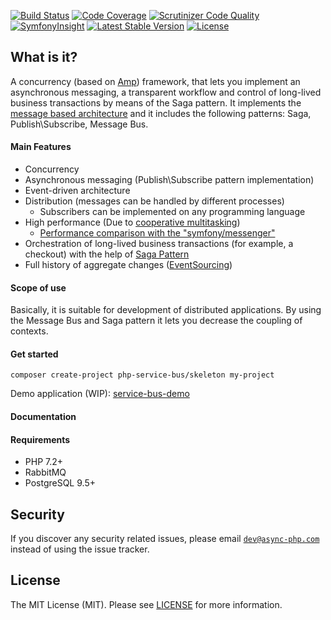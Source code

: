 [![Build Status](https://travis-ci.org/php-service-bus/service-bus.svg?branch=v3.0)](https://travis-ci.org/php-service-bus/service-bus)
[![Code Coverage](https://scrutinizer-ci.com/g/php-service-bus/service-bus/badges/coverage.png?b=v3.0)](https://scrutinizer-ci.com/g/php-service-bus/service-bus/?branch=v3.0)
[![Scrutinizer Code Quality](https://scrutinizer-ci.com/g/php-service-bus/service-bus/badges/quality-score.png?b=v3.0)](https://scrutinizer-ci.com/g/php-service-bus/service-bus/?branch=v3.0)
[![SymfonyInsight](https://insight.symfony.com/projects/4c7edc8a-3dfc-432e-9749-35ecdfc927bb/mini.svg)](https://insight.symfony.com/projects/4c7edc8a-3dfc-432e-9749-35ecdfc927bb)
[![Latest Stable Version](https://poser.pugx.org/php-service-bus/service-bus/v/stable)](https://packagist.org/packages/php-service-bus/service-bus)
[![License](https://poser.pugx.org/php-service-bus/service-bus/license)](https://packagist.org/packages/php-service-bus/service-bus)

## What is it?
A concurrency (based on [Amp](https://github.com/amphp)) framework, that lets you implement an asynchronous messaging, a transparent workflow and control of long-lived business transactions by means of the Saga pattern. It implements the [message based architecture](https://www.enterpriseintegrationpatterns.com/patterns/messaging/Messaging.html) and it includes the following patterns: Saga, Publish\Subscribe, Message Bus.

#### Main Features
 - Concurrency
 - Asynchronous messaging (Publish\Subscribe pattern implementation)
 - Event-driven architecture
 - Distribution (messages can be handled by different processes)
   - Subscribers can be implemented on any programming language
 - High performance (Due to [cooperative multitasking](https://nikic.github.io/2012/12/22/Cooperative-multitasking-using-coroutines-in-PHP.html))
   - [Performance comparison with the "symfony/messenger"](https://github.com/php-service-bus/performance-comparison)
 - Orchestration of long-lived business transactions (for example, a checkout) with the help of [Saga Pattern](https://github.com/php-service-bus/service-bus/blob/master/doc/sagas.md)
 - Full history of aggregate changes ([EventSourcing](https://github.com/php-service-bus/service-bus/blob/master/doc/en_event_sourcing.md))

#### Scope of use
Basically, it is suitable for development of distributed applications. By using the Message Bus and Saga pattern it lets you decrease the coupling of contexts.

#### Get started
```
composer create-project php-service-bus/skeleton my-project
```
Demo application (WIP): [service-bus-demo](https://github.com/php-service-bus/demo)

#### Documentation


#### Requirements
  - PHP 7.2+
  - RabbitMQ
  - PostgreSQL 9.5+

## Security

If you discover any security related issues, please email [`dev@async-php.com`](mailto:dev@async-php.com) instead of using the issue tracker.

## License

The MIT License (MIT). Please see [LICENSE](LICENSE.md) for more information.
